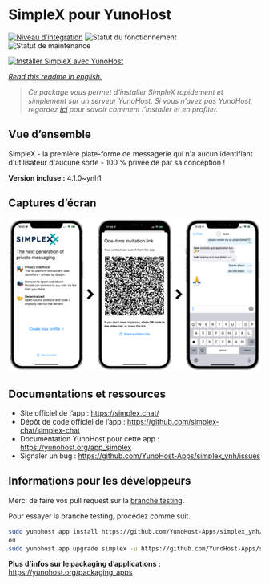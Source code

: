 <!--
N.B.: This README was automatically generated by https://github.com/YunoHost/apps/tree/master/tools/README-generator
It shall NOT be edited by hand.
-->

# SimpleX pour YunoHost

[![Niveau d’intégration](https://dash.yunohost.org/integration/simplex.svg)](https://dash.yunohost.org/appci/app/simplex) ![Statut du fonctionnement](https://ci-apps.yunohost.org/ci/badges/simplex.status.svg) ![Statut de maintenance](https://ci-apps.yunohost.org/ci/badges/simplex.maintain.svg)

[![Installer SimpleX avec YunoHost](https://install-app.yunohost.org/install-with-yunohost.svg)](https://install-app.yunohost.org/?app=simplex)

*[Read this readme in english.](./README.md)*

> *Ce package vous permet d’installer SimpleX rapidement et simplement sur un serveur YunoHost.
Si vous n’avez pas YunoHost, regardez [ici](https://yunohost.org/#/install) pour savoir comment l’installer et en profiter.*

## Vue d’ensemble

SimpleX - la première plate-forme de messagerie qui n'a aucun identifiant d'utilisateur d'aucune sorte - 100 % privée de par sa conception !

**Version incluse :** 4.1.0~ynh1

## Captures d’écran

![Capture d’écran de SimpleX](./doc/screenshots/conversation.png)

## Documentations et ressources

* Site officiel de l’app : <https://simplex.chat/>
* Dépôt de code officiel de l’app : <https://github.com/simplex-chat/simplex-chat>
* Documentation YunoHost pour cette app : <https://yunohost.org/app_simplex>
* Signaler un bug : <https://github.com/YunoHost-Apps/simplex_ynh/issues>

## Informations pour les développeurs

Merci de faire vos pull request sur la [branche testing](https://github.com/YunoHost-Apps/simplex_ynh/tree/testing).

Pour essayer la branche testing, procédez comme suit.

``` bash
sudo yunohost app install https://github.com/YunoHost-Apps/simplex_ynh/tree/testing --debug
ou
sudo yunohost app upgrade simplex -u https://github.com/YunoHost-Apps/simplex_ynh/tree/testing --debug
```

**Plus d’infos sur le packaging d’applications :** <https://yunohost.org/packaging_apps>